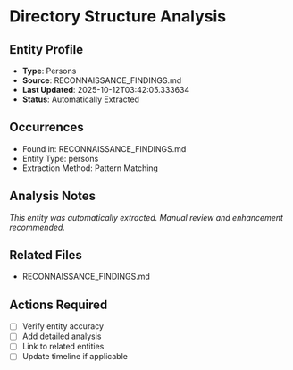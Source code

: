 # Directory Structure Analysis

## Entity Profile
- **Type**: Persons
- **Source**: RECONNAISSANCE_FINDINGS.md
- **Last Updated**: 2025-10-12T03:42:05.333634
- **Status**: Automatically Extracted

## Occurrences
- Found in: RECONNAISSANCE_FINDINGS.md
- Entity Type: persons
- Extraction Method: Pattern Matching

## Analysis Notes
*This entity was automatically extracted. Manual review and enhancement recommended.*

## Related Files
- RECONNAISSANCE_FINDINGS.md

## Actions Required
- [ ] Verify entity accuracy
- [ ] Add detailed analysis
- [ ] Link to related entities
- [ ] Update timeline if applicable
